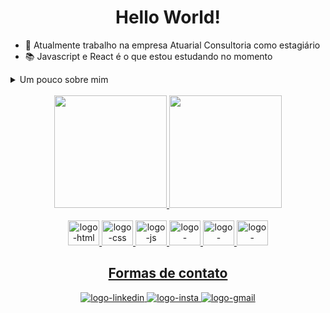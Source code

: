 <h1 align="center">Hello World!</h1>

- 🔭 Atualmente trabalho na empresa Atuarial Consultoria como estagiário
- 📚 Javascript e React é o que estou estudando no momento
    
<details>
  <summary>Um pouco sobre mim</summary>
  <p>
    Sou estudante de análise e desenvolvimento de sistemas, atualmente no 4° semestre.
    Estou focado em frameworks e linguagens de front-end, com objetivo de me tornar um especilista em react.
  </p>
</details>
<br>
<div align="center">
  <a href="https://github.com/Almeida-Adriel"/>
  <img height="180em" src="https://github-readme-stats.vercel.app/api?username=Almeida-Adriel&show_icons=true&theme=dark"/>
  <img height="180em" src="https://github-readme-stats.vercel.app/api/top-langs/?username=Almeida-Adriel&layout=compact&langs_count=8&theme=dark"/>
</div>
<br>

<div align="center">
  <img alt="logo-html" height="40em" width="50" src="https://cdn.jsdelivr.net/gh/devicons/devicon@latest/icons/html5/html5-plain.svg" />
  <img alt="logo-css" height="40em" width="50" src="https://cdn.jsdelivr.net/gh/devicons/devicon@latest/icons/css3/css3-plain.svg" />
  <img alt="logo-js" height="40em" width="50" src="https://cdn.jsdelivr.net/gh/devicons/devicon@latest/icons/javascript/javascript-plain.svg" />
  <img alt="logo-python" height="40em" width="50" src="https://cdn.jsdelivr.net/gh/devicons/devicon@latest/icons/python/python-original.svg" />
  <img alt="logo-python" height="40em" width="50" src="https://cdn.jsdelivr.net/gh/devicons/devicon@latest/icons/react/react-original.svg" />
  <img alt="logo-python" height="40em" width="50" src="https://cdn.jsdelivr.net/gh/devicons/devicon@latest/icons/bootstrap/bootstrap-original.svg" />
</div>

<h2 align="center">Formas de contato</h2>
<div align="center">
    <a href="https://www.linkedin.com/in/adriel-leite-7b7941269" target="_blank">
        <img alt="logo-linkedin" src="https://img.shields.io/badge/LinkedIn-0077B5?style=for-the-badge&logo=linkedin&logoColor=white"/>
    </a>
    <a href="https://www.instagram.com/almeida.adriel/" target="_blank">
        <img alt="logo-insta" src="https://img.shields.io/badge/Instagram-E4405F?style=for-the-badge&logo=instagram&logoColor=white"/>
    </a>
     <a href="mailto:adrielalmeida.diel@gmail.com" target="_blank">
        <img alt="logo-gmail" src="https://img.shields.io/badge/Gmail-D14836?style=for-the-badge&logo=gmail&logoColor=white"/>
    </a>
</div>
